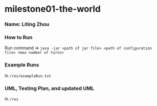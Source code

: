 # milestone01-the-world

### Name: Liting Zhou

### How to Run

Run command => `java -jar <path of jar file> <path of configuration file> <max number of turns>`

### Example Runs

In `/res/exampleRun.txt`

### UML, Testing Plan, and updated UML

In `/res`